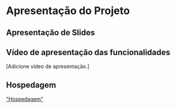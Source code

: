 # Apresentação do Projeto

## Apresentação de Slides


## Vídeo de apresentação das funcionalidades


[Adicione vídeo de apresentação.]

## Hospedagem

<a href="(https://icei-puc-minas-pmv-ads.github.io/pmv-ads-2023-2-e1-proj-web-t13-pmv-ads-2023-2-e1-proj-acessoativo/src/)">"Hospedagem"</a>
